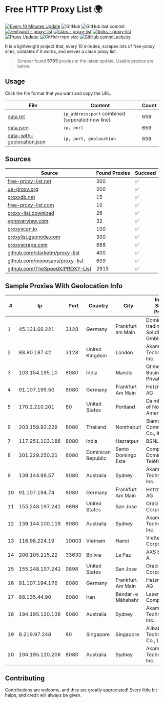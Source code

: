
# Free HTTP Proxy List 🌍

[![Every 10 Minutes Update](https://github.com/mertguvencli/http-proxy-list/actions/workflows/main.yml/badge.svg?branch=main)](https://github.com/mertguvencli/http-proxy-list/actions/workflows/main.yml)
![GitHub](https://img.shields.io/github/license/mertguvencli/http-proxy-list)
![GitHub last commit](https://img.shields.io/github/last-commit/mertguvencli/http-proxy-list)
[![zevtyardt - proxy-list](https://img.shields.io/static/v1?label=zevtyardt&message=proxy-list&color=blue&logo=github)](https://github.com/zevtyardt/proxy-list "Go to GitHub repo")
[![stars - proxy-list](https://img.shields.io/github/stars/zevtyardt/proxy-list?style=social)](https://github.com/zevtyardt/proxy-list)
[![forks - proxy-list](https://img.shields.io/github/forks/zevtyardt/proxy-list?style=social)](https://github.com/zevtyardt/proxy-list)
[![Proxy Updater](https://github.com/zevtyardt/proxy-list/workflows/Proxy%20Updater/badge.svg)](https://github.com/zevtyardt/proxy-list/actions?query=workflow:"Proxy+Updater")
![GitHub repo size](https://img.shields.io/github/repo-size/zevtyardt/proxy-list)
[![GitHub commit activity](https://img.shields.io/github/commit-activity/m/zevtyardt/proxy-list?logo=commits)](https://github.com/zevtyardt/proxy-list/commits/main)

It is a lightweight project that, every 10 minutes, scrapes lots of free-proxy sites, validates if it works, and serves a clean proxy list.

> Scraper found **5795** proxies at the latest update. Usable proxies are below.

## Usage

Click the file format that you want and copy the URL.

|File|Content|Count|
|----|-------|-----|
|[data.txt](https://raw.githubusercontent.com/mertguvencli/http-proxy-list/main/proxy-list/data.txt)|`ip_address:port` combined (seperated new line)|659|
|[data.json](https://raw.githubusercontent.com/mertguvencli/http-proxy-list/main/proxy-list/data.json)|`ip, port`|659|
|[data-with-geolocation.json](https://raw.githubusercontent.com/mertguvencli/http-proxy-list/main/proxy-list/data-with-geolocation.json)|`ip, port, geolocation`|659|

## Sources

|Source|Found Proxies|Succeed|
|------|-------------|-------|
|[free-proxy-list.net](https://free-proxy-list.net)|300|✅|
|[us-proxy.org](https://www.us-proxy.org)|200|✅|
|[proxydb.net](http://proxydb.net)|15|✅|
|[free-proxy-list.com](https://free-proxy-list.com/?page=&port=&type%5B%5D=http&type%5B%5D=https&up_time=0&search=Search)|10|✅|
|[proxy-list.download](https://www.proxy-list.download/HTTP)|26|✅|
|[vpnoverview.com](https://vpnoverview.com/privacy/anonymous-browsing/free-proxy-servers)|32|✅|
|[proxyscan.io](https://www.proxyscan.io)|100|✅|
|[proxylist.geonode.com](https://proxylist.geonode.com/api/proxy-list?limit=300&page=1&sort_by=lastChecked&sort_type=desc&protocols=http,https)|300|✅|
|[proxyscrape.com](https://api.proxyscrape.com/v2/?request=displayproxies&protocol=http&timeout=10000&country=all&ssl=all&anonymity=all)|888|✅|
|[github.com/clarketm/proxy-list](https://raw.githubusercontent.com/clarketm/proxy-list/master/proxy-list-raw.txt)|400|✅|
|[github.com/monosans/proxy-list](https://raw.githubusercontent.com/monosans/proxy-list/main/proxies/http.txt)|609|✅|
|[github.com/TheSpeedX/PROXY-List](https://raw.githubusercontent.com/TheSpeedX/PROXY-List/master/http.txt)|2915|✅|


## Sample Proxies With Geolocation Info

|#|Ip|Port|Country|City|Internet Service Provider|
|-|--|----|-------|----|-------------------------|
|1|45.131.66.221|3128|Germany|Frankfurt am Main|Dominic Scholz trading as ITP-Solutions GmbH & Co. KG|
|2|88.80.187.42|3128|United Kingdom|London|Akamai Technologies, Inc.|
|3|103.154.185.10|8080|India|Mandla|Qtime Businesses Private Limited|
|4|91.107.195.50|8080|Germany|Frankfurt Am Main|Hetzner Online AG|
|5|170.2.210.201|80|United States|Portland|Daimler Trucks of North America LLC|
|6|203.159.92.229|8080|Thailand|Nonthaburi|Siamdata Communication Co., ltd.|
|7|117.251.103.186|8080|India|Hazratpur|BSNL Internet|
|8|201.229.250.21|8080|Dominican Republic|Santo Domingo Este|Compañía Dominicana de Teléfonos S. A.|
|9|139.144.98.57|8080|Australia|Sydney|Akamai Technologies, Inc.|
|10|91.107.194.74|8080|Germany|Frankfurt Am Main|Hetzner Online AG|
|11|155.248.197.241|9898|United States|San Jose|Oracle Corporation|
|12|139.144.100.119|8080|Australia|Sydney|Akamai Technologies, Inc.|
|13|116.98.224.19|10003|Vietnam|Hanoi|Viettel Corporation|
|14|200.105.215.22|33630|Bolivia|La Paz|AXS Bolivia S. A.|
|15|155.248.197.241|9898|United States|San Jose|Oracle Corporation|
|16|91.107.194.176|8080|Germany|Frankfurt Am Main|Hetzner Online AG|
|17|88.135.44.90|8080|Iran|Bandar-e Māhshahr|Laser Company Ltd|
|18|194.195.120.136|8080|Australia|Sydney|Akamai Technologies, Inc.|
|19|8.219.97.248|80|Singapore|Singapore|Alibaba (US) Technology Co., Ltd.|
|20|194.195.120.206|8080|Australia|Sydney|Akamai Technologies, Inc.|



## Contributing

Contributions are welcome, and they are greatly appreciated! Every
little bit helps, and credit will always be given.


